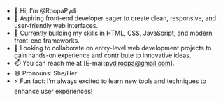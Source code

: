 - 👋 Hi, I’m @RoopaPydi
- 👀 Aspiring front-end developer eager to create clean, responsive, and user-friendly web interfaces.
- 🌱 Currently building my skills in HTML, CSS, JavaScript, and modern front-end frameworks.
- 💞️ Looking to collaborate on entry-level web development projects to gain hands-on experience and contribute to innovative ideas.
- 📫 You can reach me at [E-mail:pydiroopa@gmail.com].
- 😄 Pronouns: She/Her
- ⚡ Fun fact: I’m always excited to learn new tools and techniques to enhance user experiences!

<!---
RoopaPydi/RoopaPydi is a ✨ special ✨ repository because its `README.md` (this file) appears on your GitHub profile.
You can click the Preview link to take a look at your changes.
--->
